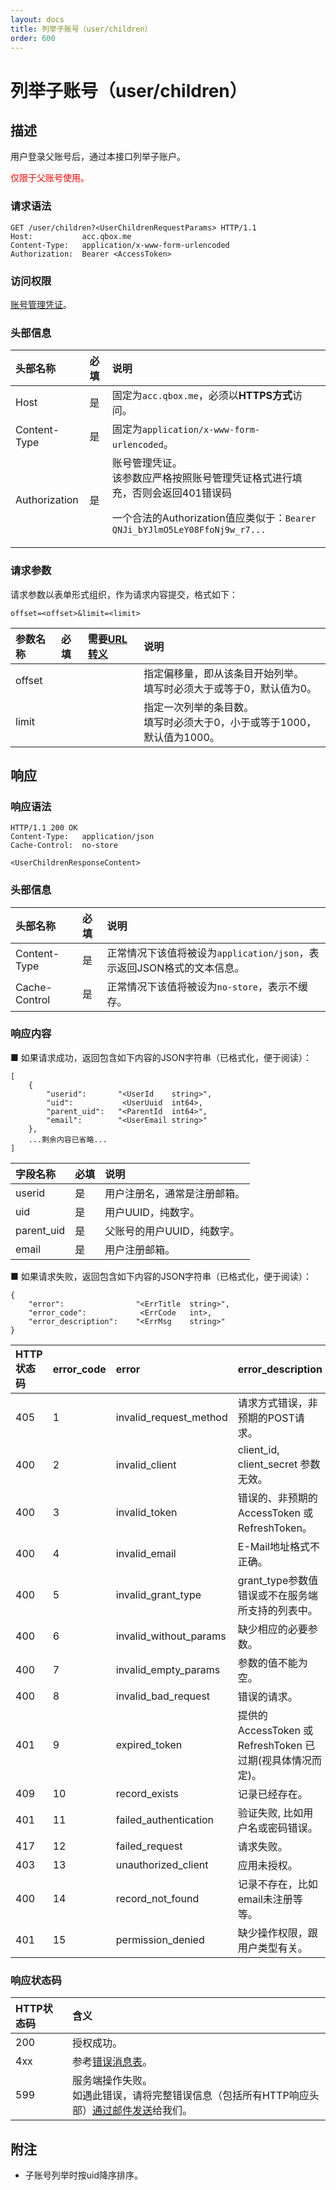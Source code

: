```yaml
---
layout: docs
title: 列举子账号（user/children）
order: 600
---
```


<a id="user-children"></a>
# 列举子账号（user/children）

<a id="user-children-description"></a>
## 描述

用户登录父账号后，通过本接口列举子账户。  

<font style="color:red;">仅限于父账号使用。</font>

<a id="user-children-request-syntax"></a>
### 请求语法

```
GET /user/children?<UserChildrenRequestParams> HTTP/1.1
Host:           acc.qbox.me
Content-Type:   application/x-www-form-urlencoded
Authorization:  Bearer <AccessToken>
```

<a id="user-children-request-auth"></a>
### 访问权限

[账号管理凭证](access-token.html#oauth-token-description)。

<a id="user-children-request-headers"></a>
### 头部信息

头部名称      | 必填 | 说明
:------------ | :--- | :-----------------------------------
Host          | 是   | 固定为`acc.qbox.me`，必须以**HTTPS方式**访问。
Content-Type  | 是   | 固定为`application/x-www-form-urlencoded`。
Authorization | 是   | 账号管理凭证。<br>该参数应严格按照账号管理凭证格式进行填充，否则会返回401错误码<p>一个合法的Authorization值应类似于：`Bearer QNJi_bYJlmO5LeY08FfoNj9w_r7...`

<a id="user-children-request-params"></a>
### 请求参数

请求参数以表单形式组织，作为请求内容提交，格式如下：  

```
offset=<offset>&limit=<limit>
```

参数名称      | 必填 | 需要[URL转义][urlescapeHref] | 说明
:------------ | :--- | :--------------------------- | :-----------------------------
offset        |      |                              | 指定偏移量，即从该条目开始列举。<br>填写时必须大于或等于0，默认值为0。
limit         |      |                              | 指定一次列举的条目数。<br>填写时必须大于0，小于或等于1000，默认值为1000。

<a id="user-children-response"></a>
## 响应

<a id="user-children-response-syntax"></a>
### 响应语法

```
HTTP/1.1 200 OK
Content-Type:   application/json
Cache-Control:  no-store

<UserChildrenResponseContent>
```

<a id="user-children-response-headers"></a>
### 头部信息

头部名称      | 必填  | 说明                              
:------------ | :---- | :----------------------------------------------------------------
Content-Type  | 是    | 正常情况下该值将被设为`application/json`，表示返回JSON格式的文本信息。
Cache-Control | 是    | 正常情况下该值将被设为`no-store`，表示不缓存。

<a id="user-children-response-body"></a>
### 响应内容

■ 如果请求成功，返回包含如下内容的JSON字符串（已格式化，便于阅读）：  

```
[
    {
        "userid":       "<UserId    string>",
        "uid":           <UserUuid  int64>,
        "parent_uid":   "<ParentId  int64>",
        "email":        "<UserEmail string>"
    },
    ...剩余内容已省略...
]
```

字段名称      | 必填  | 说明                              
:------------ | :---- | :----------------------------------------------------------------
userid        | 是    | 用户注册名，通常是注册邮箱。
uid           | 是    | 用户UUID，纯数字。
parent_uid    | 是    | 父账号的用户UUID，纯数字。
email         | 是    | 用户注册邮箱。

■ 如果请求失败，返回包含如下内容的JSON字符串（已格式化，便于阅读）：  

```
{
    "error":                "<ErrTitle  string>",
    "error_code":            <ErrCode   int>,
    "error_description":    "<ErrMsg    string>"
}
```

<a id="user-children-errors"></a>

HTTP状态码 | error_code | error                  | error_description
:--------- | :--------- | :--------------------- | :-----------------
405        | 1          | invalid_request_method | 请求方式错误，非预期的POST请求。
400        | 2          | invalid_client         | client_id, client_secret 参数无效。
400        | 3          | invalid_token          | 错误的、非预期的 AccessToken 或 RefreshToken。
400        | 4          | invalid_email          | E-Mail地址格式不正确。
400        | 5          | invalid_grant_type     | grant_type参数值错误或不在服务端所支持的列表中。
400        | 6          | invalid_without_params | 缺少相应的必要参数。
400        | 7          | invalid_empty_params   | 参数的值不能为空。
400        | 8          | invalid_bad_request    | 错误的请求。
401        | 9          | expired_token          | 提供的 AccessToken 或 RefreshToken 已过期(视具体情况而定)。
409        | 10         | record_exists          | 记录已经存在。
401        | 11         | failed_authentication  | 验证失败, 比如用户名或密码错误。
417        | 12         | failed_request         | 请求失败。
403        | 13         | unauthorized_client    | 应用未授权。
400        | 14         | record_not_found       | 记录不存在，比如email未注册等等。
401        | 15         | permission_denied      | 缺少操作权限，跟用户类型有关。

<a id="user-children-response-status"></a>
### 响应状态码

HTTP状态码 | 含义
:--------- | :--------------------------
200        | 授权成功。
4xx	       | 参考[错误消息表](#user-children-errors)。
599	       | 服务端操作失败。<br>如遇此错误，请将完整错误信息（包括所有HTTP响应头部）[通过邮件发送][sendBugReportHref]给我们。

<a id="user-children-remarks"></a>
## 附注

- 子账号列举时按uid降序排序。

[sendBugReportHref]:    mailto:support@qiniu.com?subject=599错误日志     "发送错误报告"
[urlescapeHref]:        http://zh.wikipedia.org/wiki/%E7%99%BE%E5%88%86%E5%8F%B7%E7%BC%96%E7%A0%81
